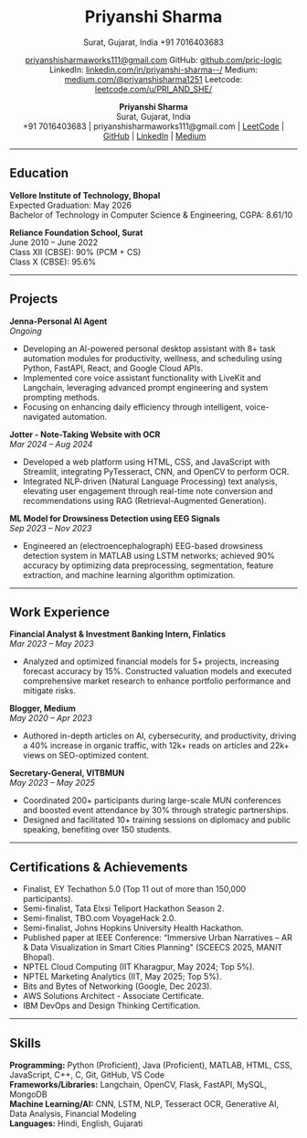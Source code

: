 
<div align="center">
  <h1><b>Priyanshi Sharma</b></h1>
  Surat, Gujarat, India  
  +91 7016403683  
</div>
  <p align ="center">
  <a href="mailto:priyanshisharmaworks111@gmail.com">priyanshisharmaworks111@gmail.com</a>
  GitHub: <a href="https://github.com/pric-logic">github.com/pric-logic</a>
  LinkedIn: <a href="https://www.linkedin.com/in/priyanshi-sharma--/">linkedin.com/in/priyanshi-sharma--/</a>
  Medium: <a href="http://medium.com/@priyanshisharma1251">medium.com/@priyanshisharma1251</a>
  Leetcode: <a href="https://leetcode.com/u/PRI_AND_SHE/">leetcode.com/u/PRI_AND_SHE/</a>
</p>

<p style="text-align:center;">
  <strong>Priyanshi Sharma</strong><br>
  Surat, Gujarat, India<br>
  +91 7016403683&nbsp;|&nbsp;priyanshisharmaworks111@gmail.com&nbsp;|&nbsp;<a href="LeetCode">LeetCode</a>&nbsp;|&nbsp;<a href="GitHub">GitHub</a>&nbsp;|&nbsp;<a href="LinkedIn">LinkedIn</a>&nbsp;|&nbsp;<a href="Medium">Medium</a>
</p>

---

## Education

**Vellore Institute of Technology, Bhopal**  
Expected Graduation: May 2026  
Bachelor of Technology in Computer Science & Engineering, CGPA: 8.61/10

**Reliance Foundation School, Surat**  
June 2010 – June 2022  
Class XII (CBSE): 90% (PCM + CS)  
Class X (CBSE): 95.6%

---

## Projects

**Jenna-Personal Al Agent**  
*Ongoing*  
- Developing an Al-powered personal desktop assistant with 8+ task automation modules for productivity, wellness, and scheduling using Python, FastAPI, React, and Google Cloud APIs.
- Implemented core voice assistant functionality with LiveKit and Langchain, leveraging advanced prompt engineering and system prompting methods.
- Focusing on enhancing daily efficiency through intelligent, voice-navigated automation.

**Jotter - Note-Taking Website with OCR**  
*Mar 2024 – Aug 2024*  
- Developed a web platform using HTML, CSS, and JavaScript with Streamlit, integrating PyTesseract, CNN, and OpenCV to perform OCR.
- Integrated NLP-driven (Natural Language Processing) text analysis, elevating user engagement through real-time note conversion and recommendations using RAG (Retrieval-Augmented Generation).

**ML Model for Drowsiness Detection using EEG Signals**  
*Sep 2023 – Nov 2023*  
- Engineered an (electroencephalograph) EEG-based drowsiness detection system in MATLAB using LSTM networks; achieved 90% accuracy by optimizing data preprocessing, segmentation, feature extraction, and machine learning algorithm optimization.

---

## Work Experience

**Financial Analyst & Investment Banking Intern, Finlatics**  
*Mar 2023 – May 2023*  
- Analyzed and optimized financial models for 5+ projects, increasing forecast accuracy by 15%. Constructed valuation models and executed comprehensive market research to enhance portfolio performance and mitigate risks.

**Blogger, Medium**  
*May 2020 – Apr 2023*  
- Authored in-depth articles on AI, cybersecurity, and productivity, driving a 40% increase in organic traffic, with 12k+ reads on articles and 22k+ views on SEO-optimized content.

**Secretary-General, VITBMUN**  
*May 2023 – May 2025*  
- Coordinated 200+ participants during large-scale MUN conferences and boosted event attendance by 30% through strategic partnerships.
- Designed and facilitated 10+ training sessions on diplomacy and public speaking, benefiting over 150 students.

---

## Certifications & Achievements

- Finalist, EY Techathon 5.0 (Top 11 out of more than 150,000 participants).
- Semi-finalist, Tata Elxsi Teliport Hackathon Season 2.
- Semi-finalist, TBO.com VoyageHack 2.0.
- Semi-finalist, Johns Hopkins University Health Hackathon.
- Published paper at IEEE Conference: “Immersive Urban Narratives – AR & Data Visualization in Smart Cities Planning" (SCEECS 2025, MANIT Bhopal).
- NPTEL Cloud Computing (IIT Kharagpur, May 2024; Top 5%).
- NPTEL Marketing Analytics (IIT, May 2025; Top 5%).
- Bits and Bytes of Networking (Google, Dec 2023).
- AWS Solutions Architect - Associate Certificate.
- IBM DevOps and Design Thinking Certification.

---

## Skills

**Programming:** Python (Proficient), Java (Proficient), MATLAB, HTML, CSS, JavaScript, C++, C, Git, GitHub, VS Code  
**Frameworks/Libraries:** Langchain, OpenCV, Flask, FastAPI, MySQL, MongoDB  
**Machine Learning/AI:** CNN, LSTM, NLP, Tesseract OCR, Generative AI, Data Analysis, Financial Modeling  
**Languages:** Hindi, English, Gujarati
